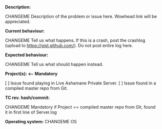 <!--- (*************************************************************)
      (** Fill in the following fields, WE DO NOT SUPPORT REPACKS***)
      (*********ENGLISH ONLY, PLEASE, Use google translator*********)
      (*************************************************************) --->

**Description:**

CHANGEME Description of the problem or issue here. Wowhead link will be appreciated.

**Current behaviour:**

CHANGEME Tell us what happens.
If this is a crash, post the crashlog (upload to https://gist.github.com/). Do not post entire log here.

**Expected behaviour:**

CHANGEME Tell us what should happen instead.

**Project(s): <-- Mandatory**

 [ ] Issue found playing in Live Ashamane Private Server.
 [ ] Issue found in a compiled master repo from Git.

**TC rev. hash/commit:** 

CHANGEME Mandatory if Project == compiled master repo from Git, found it in first line of Server.log

**Operating system:** CHANGEME OS


<!--- Notes
- This template is for problem reports. For other types of report, edit it accordingly.
- For fixes containing C++ changes, create a Pull Request.
--->

